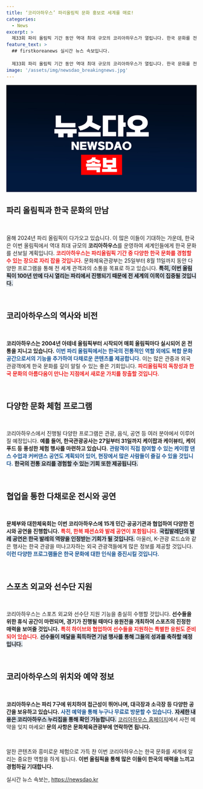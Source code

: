 ```yaml
---
title: ‘코리아하우스’ 파리올림픽 문화 홍보로 세계를 매료!
categories:
  - News
excerpt: >
  제33회 파리 올림픽 기간 동안 역대 최대 규모의 코리아하우스가 열립니다. 한국 문화를 전 세계에 알릴 기회! K-팝, 한복 패션쇼, 한국 음식과 예술을 경험할 수 있는 다양한 행사로 가득 차 있습니다. 놓치지 마세요!
feature_text: >
  ## firstkoreanews 실시간 뉴스 속보입니다.

  제33회 파리 올림픽 기간 동안 역대 최대 규모의 코리아하우스가 열립니다. 한국 문화를 전 세계에 알릴 기회! K-팝, 한복 패션쇼, 한국 음식과 예술을 경험할 수 있는 다양한 행사로 가득 차 있습니다. 놓치지 마세요!
image: '/assets/img/newsdao_breakingnews.jpg'
---
```


<p><img src="/assets/img/newsdao_breakingnews.jpg" alt="firstkoreanews 속보" /></p>

<h2 data-ke-size="size26">파리 올림픽과 한국 문화의 만남</h2>

<p data-ke-size="size16">&nbsp;</p>

<p>올해 2024년 파리 올림픽이 다가오고 있습니다. 이 많은 이들이 기대하는 가운데, 한국은 이번 올림픽에서 역대 최대 규모의 <b>코리아하우스</b>를 운영하여 세계인들에게 한국 문화를 선보일 계획입니다. <b><span style="color: #ee2323;">코리아하우스는 파리올림픽 기간 중 다양한 한국 문화를 경험할 수 있는 장으로 자리 잡을 것입니다.</span></b> 문화체육관광부는 25일부터 8월 11일까지 동안 다양한 프로그램을 통해 전 세계 관객과의 소통을 목표로 하고 있습니다. <b><span style="background-color: #21538527;">특히, 이번 올림픽이 100년 만에 다시 열리는 파리에서 진행되기 때문에 전 세계의 이목이 집중될 것입니다.</span></b></p>

<p data-ke-size="size16">&nbsp;</p>

<h2 data-ke-size="size26">코리아하우스의 역사와 비전</h2>

<p data-ke-size="size16">&nbsp;</p>

<p><b>코리아하우스는 2004년 아테네 올림픽부터 시작되어 매회 올림픽마다 실시되어 온 전통을 지니고 있습니다.</b> <b><span style="color: #1a5490;">이번 파리 올림픽에서는 한국의 전통적인 역할 외에도 복합 문화 공간으로서의 기능을 추가하여 다채로운 콘텐츠를 제공합니다.</span></b> 이는 많은 관중과 외국 관광객에게 한국 문화를 깊이 알릴 수 있는 좋은 기회입니다. <b><span style="color: #ee2323;">파리올림픽의 독창성과 한국 문화의 아름다움이 만나는 지점에서 새로운 가치를 창출할 것입니다.</span></b></p>

<p data-ke-size="size16">&nbsp;</p>

<h2 data-ke-size="size26">다양한 문화 체험 프로그램</h2>

<p data-ke-size="size16">&nbsp;</p>

<p>코리아하우스에서 진행될 다양한 프로그램은 관광, 음식, 공연 등 여러 분야에서 이루어질 예정입니다. <b>예를 들어, 한국관광공사는 27일부터 31일까지 케이팝과 케이뷰티, 케이푸드 등 풍성한 체험 행사를 마련하고 있습니다.</b> <b><span style="color: #1a5490;">관람객이 직접 참여할 수 있는 케이팝 댄스 수업과 커버댄스 공연도 계획되어 있어, 현장에서 많은 사람들이 즐길 수 있을 것입니다.</span></b> <b><span style="background-color: #21538527;">한국의 전통 요리를 경험할 수 있는 기회 또한 제공됩니다.</span></b></p>

<p data-ke-size="size16">&nbsp;</p>

<h2 data-ke-size="size26">협업을 통한 다채로운 전시와 공연</h2>

<p data-ke-size="size16">&nbsp;</p>

<p><b>문체부와 대한체육회는 이번 코리아하우스에 15개 민간·공공기관과 협업하여 다양한 전시와 공연을 진행합니다.</b> <b><span style="color: #ee2323;">특히, 한복 패션쇼와 발레 공연이 포함됩니다.</span></b> <b><span style="background-color: #21538527;">국립발레단의 발레 공연은 한국 발레의 역량을 인정받는 기회가 될 것입니다.</span></b> 아울러, K-관광 로드쇼와 같은 행사는 한국 관광을 떠나고자하는 외국 관광객들에게 많은 정보를 제공할 것입니다.<b><span style="color: #1a5490;">이런 다양한 프로그램들은 한국 문화에 대한 인식을 증진시킬 것입니다.</span></b></p>

<p data-ke-size="size16">&nbsp;</p>

<h2 data-ke-size="size26">스포츠 외교와 선수단 지원</h2>

<p data-ke-size="size16">&nbsp;</p>

<p>코리아하우스는 스포츠 외교와 선수단 지원 기능을 충실히 수행할 것입니다. <b>선수들을 위한 휴식 공간이 마련되며, 경기가 진행될 때마다 응원전을 개최하여 스포츠의 진정한 매력을 보여줄 것입니다.</b> <b><span style="color: #ee2323;">특히 하이브와 협업하여 선수들을 지원하는 특별한 응원도 준비되어 있습니다.</span></b> <b><span style="background-color: #21538527;">선수들이 메달을 획득하면 기념 행사를 통해 그들의 성과를 축하할 예정입니다.</span></b></p>

<p data-ke-size="size16">&nbsp;</p>

<h2 data-ke-size="size26">코리아하우스의 위치와 예약 정보</h2>

<p data-ke-size="size16">&nbsp;</p>

<p><b>코리아하우스는 파리 7구에 위치하여 접근성이 뛰어나며, 대극장과 소극장 등 다양한 공간을 보유하고 있습니다.</b> <b><span style="color: #1a5490;">사전 예약을 통해 누구나 무료로 방문할 수 있습니다.</span></b> <b><span style="background-color: #21538527;">자세한 내용은 코리아하우스 누리집을 통해 확인 가능합니다.</span></b> <a href="https://teamkoreahouse.co.kr">코리아하우스 홈페이지</a>에서 사전 예약을 잊지 마세요! <b>문의 사항은 문화체육관광부에 연락하면 됩니다.</b></p>

<p data-ke-size="size16">&nbsp;</p>

<p>알찬 콘텐츠와 흥미로운 체험으로 가득 찬 이번 코리아하우스는 한국 문화를 세계에 알리는 중요한 역할을 하게 됩니다. <b>이번 올림픽을 통해 많은 이들이 한국의 매력을 느끼고 경험하길 기대합니다.</b> </p>
실시간 뉴스 속보는, <a href="https://newsdao.kr" rel="dofollow">https://newsdao.kr</a>


